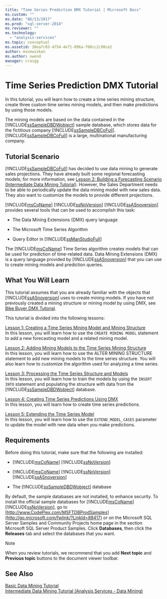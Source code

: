 ```yaml
---
title: "Time Series Prediction DMX Tutorial | Microsoft Docs"
ms.custom: ""
ms.date: "06/13/2017"
ms.prod: "sql-server-2014"
ms.reviewer: ""
ms.technology: 
  - "analysis-services"
ms.topic: conceptual
ms.assetid: 38ea7c03-4754-4e71-896a-f68cc2c98ce2
author: minewiskan
ms.author: owend
manager: craigg
---
```

# Time Series Prediction DMX Tutorial
  In this tutorial, you will learn how to create a time series mining structure, create three custom time series mining models, and then make predictions by using those models.  
  
 The mining models are based on the data contained in the  [!INCLUDE[ssSampleDBDWobject](../includes/sssampledbdwobject-md.md)] sample database, which stores data for the fictitious company [!INCLUDE[ssSampleDBCoFull](../includes/sssampledbcofull-md.md)]. [!INCLUDE[ssSampleDBCoFull](../includes/sssampledbcofull-md.md)] is a large, multinational manufacturing company.  
  
## Tutorial Scenario  
 [!INCLUDE[ssSampleDBCoFull](../includes/sssampledbcofull-md.md)] has decided to use data mining to generate sales projections. They have already built some regional forecasting models; for more information, see [Lesson 2: Building a Forecasting Scenario &#40;Intermediate Data Mining Tutorial&#41;](../../2014/tutorials/lesson-2-building-a-forecasting-scenario-intermediate-data-mining-tutorial.md). However, the Sales Department needs to be able to periodically update the data mining model with new sales data. They also want to customize the models to provide different projections.  
  
 [!INCLUDE[msCoName](../includes/msconame-md.md)] [!INCLUDE[ssNoVersion](../includes/ssnoversion-md.md)] [!INCLUDE[ssASnoversion](../includes/ssasnoversion-md.md)] provides several tools that can be used to accomplish this task:  
  
-   The Data Mining Extensions (DMX) query language  
  
-   The Microsoft Time Series Algorithm  
  
-   Query Editor in [!INCLUDE[ssManStudioFull](../includes/ssmanstudiofull-md.md)]  
  
 The [!INCLUDE[msCoName](../includes/msconame-md.md)] Time Series algorithm creates models that can be used for prediction of time-related data. Data Mining Extensions (DMX) is a query language provided by [!INCLUDE[ssASnoversion](../includes/ssasnoversion-md.md)] that you can use to create mining models and prediction queries.  
  
## What You Will Learn  
 This tutorial assumes that you are already familiar with the objects that [!INCLUDE[ssASnoversion](../includes/ssasnoversion-md.md)] uses to create mining models. If you have not previously created a mining structure or mining model by using DMX, see [Bike Buyer DMX Tutorial](../../2014/tutorials/bike-buyer-dmx-tutorial.md).  
  
 This tutorial is divided into the following lessons:  
  
 [Lesson 1: Creating a Time Series Mining Model and Mining Structure](../../2014/tutorials/lesson-1-creating-a-time-series-mining-model-and-mining-structure.md)  
 In this lesson, you will learn how to use the `CREATE MINING MODEL` statement to add a new forecasting model and a related mining model.  
  
 [Lesson 2: Adding Mining Models to the Time Series Mining Structure](../../2014/tutorials/lesson-2-adding-mining-models-to-the-time-series-mining-structure.md)  
 In this lesson, you will learn how to use the ALTER MINING STRUCTURE statement to add new mining models to the time series structure. You will also learn how to customize the algorithm used for analyzing a time series.  
  
 [Lesson 3: Processing the Time Series Structure and Models](../../2014/tutorials/lesson-3-processing-the-time-series-structure-and-models.md)  
 In this lesson, you will learn how to train the models by using the `INSERT INTO` statement and populating the structure with data from the [!INCLUDE[ssSampleDBDWobject](../includes/sssampledbdwobject-md.md)] database.  
  
 [Lesson 4: Creating Time Series Predictions Using DMX](../../2014/tutorials/lesson-4-creating-time-series-predictions-using-dmx.md)  
 In this lesson, you will learn how to create time series predictions.  
  
 [Lesson 5: Extending the Time Series Model](../../2014/tutorials/lesson-5-extending-the-time-series-model.md)  
 In this lesson, you will learn how to use the `EXTEND_MODEL_CASES` parameter to update the model with new data when you make predictions.  
  
## Requirements  
 Before doing this tutorial, make sure that the following are installed:  
  
-   [!INCLUDE[msCoName](../includes/msconame-md.md)] [!INCLUDE[ssNoVersion](../includes/ssnoversion-md.md)]  
  
-   [!INCLUDE[msCoName](../includes/msconame-md.md)] [!INCLUDE[ssNoVersion](../includes/ssnoversion-md.md)] [!INCLUDE[ssASnoversion](../includes/ssasnoversion-md.md)]  
  
-   The [!INCLUDE[ssSampleDBDWobject](../includes/sssampledbdwobject-md.md)] database  
  
 By default, the sample databases are not installed, to enhance security. To install the official sample databases for [!INCLUDE[msCoName](../includes/msconame-md.md)] [!INCLUDE[ssNoVersion](../includes/ssnoversion-md.md)], go to [http://www.CodePlex.com/MSFTDBProdSamples](http://go.microsoft.com/fwlink/?LinkId=88417) or on the Microsoft SQL Server Samples and Community Projects home page in the section Microsoft SQL Server Product Samples. Click **Databases**, then click the **Releases** tab and select the databases that you want.  
  
> [!NOTE]  
>  When you review tutorials, we recommend that you add **Next topic** and **Previous topic** buttons to the document viewer toolbar.  
  
## See Also  
 [Basic Data Mining Tutorial](../../2014/tutorials/basic-data-mining-tutorial.md)   
 [Intermediate Data Mining Tutorial &#40;Analysis Services - Data Mining&#41;](../../2014/tutorials/intermediate-data-mining-tutorial-analysis-services-data-mining.md)  
  
  
